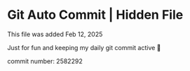 # Git Auto Commit | Hidden File

This file was added Feb 12, 2025

Just for fun and keeping my daily git commit active 🤪

commit number: 2582292
